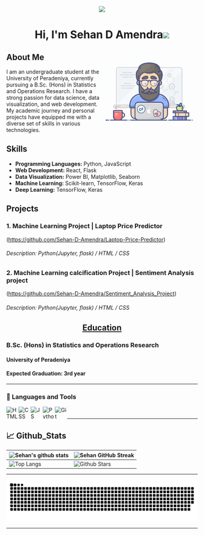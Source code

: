 <p align="center">
  <img style="width:8rem; height:auto" src="https://cdn.dribbble.com/users/1787323/screenshots/10091971/media/d43c019bfeff34be8816481e843ea8c1.png"/>
</p>

<h1 align="center">Hi, I'm Sehan D Amendra<img width="30px" src="https://raw.githubusercontent.com/iampavangandhi/iampavangandhi/master/gifs/Hi.gif"></h1>
<h3 font-size="20" align="center"></h3>

## About Me <img align="right" style="width:16rem; height:auto" src="https://raw.githubusercontent.com/Elanza-48/Elanza-48/41a4790484e268102dfdab2b7c59d440d3ffafab/resources/img/geek.gif"/>

<p>I am an undergraduate student at the University of Peradeniya, currently pursuing a B.Sc. (Hons) in Statistics and Operations Research. I have a strong passion for data science, data visualization, and web development. My academic journey and personal projects have equipped me with a diverse set of skills in various technologies.</p>




## Skills

- **Programming Languages:** Python, JavaScript
- **Web Development:** React, Flask
- **Data Visualization:** Power BI, Matplotlib, Seaborn
- **Machine Learning:** Scikit-learn, TensorFlow, Keras
- **Deep Learning:** TensorFlow, Keras

## Projects

### 1. Machine Learning Project | Laptop Price Predictor
(https://github.com/Sehan-D-Amendra/Laptop-Price-Predictor)
###### Description: Python(Jupyter, flask) / HTML / CSS

### 2. Machine Learning calcification Project | Sentiment Analysis project
(https://github.com/Sehan-D-Amendra/Sentiment_Analysis_Project)
###### Description: Python(Jupyter, flask) / HTML / CSS


<h2 align="center"><u><b>Education</b></u></h2>
<h3>B.Sc. (Hons) in Statistics and Operations Research</h3>
  <h4>University of Peradeniya</h4> 
  <h4>Expected Graduation: 3rd year</h4> 


---
### 📐 Languages and Tools

<img align="left" height="32px" width="32px" alt="HTML logo" src="https://bit.ly/3gP4Qgx">
<img align="left" height="32px" width="32px" alt="CSS logo" src="https://bit.ly/37iML7j">
<img align="left" height="32px" width="32px" alt="JS logo" src="https://bit.ly/3r1kzxY">
<img align="left" height="32px" width="32px" alt="Python logo" src="https://bit.ly/3nk4bGw">
<img align="left" height="32px" width="32px" alt="Git logo" src="https://bit.ly/34ayuYn">

<br/>

---

## 📈 Github_Stats

| ![Sehan's github stats](https://github-readme-stats.vercel.app/api?username=Sehan-D-Amendra&show_icons=true&theme=tokyonight) | ![Sehan GitHub Streak](https://github-readme-streak-stats.herokuapp.com/?user=Sehan-D-Amendra&theme=tokyonight) |
| --- | --- |
| ![Top Langs](https://github-readme-stats.vercel.app/api/top-langs/?username=Sehan-D-Amendra&theme=tokyonight) | ![Github Stars](https://github-readme-stats.vercel.app/api?username=Sehan-D-Amendra&show_icons=true&locale=en&count_private=true&hide_rank=true&custom_title=My%20GitHub%20Stats&disable_animations=true&theme=tokyonight) |
---



<p align="center">
  <img  src="https://raw.githubusercontent.com/Elanza-48/Elanza-48/main/resources/img/github-contribution-grid-snake.svg"
    alt="example" />
</p>

------

